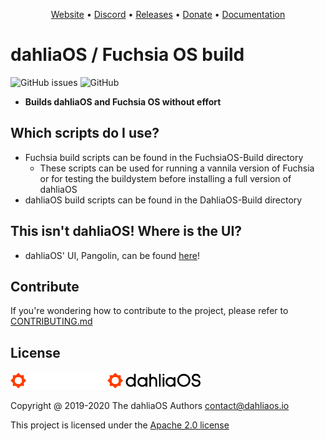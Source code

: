 <p align="center">
<a href="https://dahliaos.io">Website</a> •
<a href="https://dahliaos.io/discord">Discord</a> •
<a href="https://dahliaos.io/download">Releases</a> •
<a href="https://dahliaos.io/donate">Donate</a> •
<a href="https://docs.dahliaos.io">Documentation</a>

# dahliaOS / Fuchsia OS build
![GitHub issues](https://img.shields.io/github/issues/dahliaos/dahlia-os-build?color=brightgreen)
![GitHub](https://img.shields.io/github/license/dahliaos/dahlia-os-build?color=bright-green)

 - **Builds dahliaOS and Fuchsia OS without effort**

## Which scripts do I use?

- Fuchsia build scripts can be found in the FuchsiaOS-Build directory
  - These scripts can be used for running a vannila version of Fuchsia or for testing the buildystem before installing a full version of dahliaOS
- dahliaOS build scripts can be found in the DahliaOS-Build directory

## This isn't dahliaOS! Where is the UI?

- dahliaOS' UI, Pangolin, can be found [here](http://github.com/dahliaos/pangolin-desktop)!

## Contribute

If you're wondering how to contribute to the project, please refer to [CONTRIBUTING.md](../CONTRIBUTING.md)

## License

<p align="left">
  <img width="30%" src="https://github.com/dahliaOS/brand/blob/main/dahliaOS/logotype/svg/logotype-dark.svg#gh-dark-mode-only"/>
  <img width="30%" src="https://github.com/dahliaOS/brand/blob/main/dahliaOS/logotype/svg/logotype-light.svg#gh-light-mode-only"/>
</p>

Copyright @ 2019-2020 The dahliaOS Authors contact@dahliaos.io

This project is licensed under the [Apache 2.0 license](/LICENSE)
